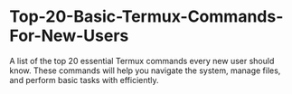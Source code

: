 # Top-20-Basic-Termux-Commands-For-New-Users
A list of the top 20 essential Termux commands every new user should know. These commands will help you navigate the system, manage files, and perform basic tasks with efficiently.
